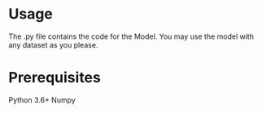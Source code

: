 # Usage
The .py file contains the code for the Model. You may use the model with any dataset as you please.

# Prerequisites
Python 3.6+ 
Numpy

